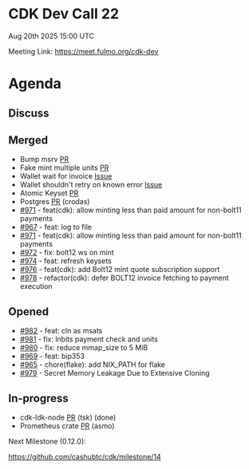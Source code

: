 # CDK Dev Call 22
Aug 20th 2025 15:00 UTC 

Meeting Link: https://meet.fulmo.org/cdk-dev

# Agenda

## Discuss

## Merged
- Bump msrv [PR](https://github.com/cashubtc/cdk/pull/957)
- Fake mint multiple units [PR](https://github.com/cashubtc/cdk/pull/958)
- Wallet wait for invoice [Issue](https://github.com/cashubtc/cdk/issues/941)
- Wallet shouldn't retry on known error [Issue](https://github.com/cashubtc/cdk/issues/939)
- Atomic Keyset [PR](https://github.com/cashubtc/cdk/pull/944)
- Postgres [PR](https://github.com/cashubtc/cdk/pull/878) (crodas)
- [#971](https://github.com/cashubtc/cdk/pull/971) - feat(cdk): allow minting less than paid amount for non-bolt11 payments
- [#967](https://github.com/cashubtc/cdk/pull/967) - feat: log to file
- [#971](https://github.com/cashubtc/cdk/pull/971) - feat(cdk): allow minting less than paid amount for non-bolt11 payments
- [#972](https://github.com/cashubtc/cdk/pull/972) - fix: bolt12 ws on mint
- [#974](https://github.com/cashubtc/cdk/pull/974) - feat: refresh keysets
- [#976](https://github.com/cashubtc/cdk/pull/976) - feat(cdk): add Bolt12 mint quote subscription support
- [#978](https://github.com/cashubtc/cdk/pull/978) - refactor(cdk): defer BOLT12 invoice fetching to payment execution


## Opened
- [#982](https://github.com/cashubtc/cdk/pull/982) - feat: cln as msats
- [#981](https://github.com/cashubtc/cdk/pull/981) - fix: lnbits payment check and units
- [#980](https://github.com/cashubtc/cdk/pull/980) - fix: reduce mmap_size to 5 MiB
- [#969](https://github.com/cashubtc/cdk/pull/969) - feat: bip353
- [#965](https://github.com/cashubtc/cdk/pull/965) - chore(flake): add NIX_PATH for flake
- [#979](https://github.com/cashubtc/cdk/issues/979) - Secret Memory Leakage Due to Extensive Cloning


## In-progress
- cdk-ldk-node [PR](https://github.com/cashubtc/cdk/pull/904) (tsk) (done)
- Prometheus crate [PR](https://github.com/cashubtc/cdk/pull/883) (asmo)

Next Milestone (0.12.0):

https://github.com/cashubtc/cdk/milestone/14
